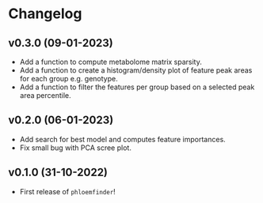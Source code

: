 # Changelog

## v0.3.0 (09-01-2023)

- Add a function to compute metabolome matrix sparsity.
- Add a function to create a histogram/density plot of feature peak areas for each group e.g. genotype. 
- Add a function to filter the features per group based on a selected peak area percentile. 

## v0.2.0 (06-01-2023)

- Add search for best model and computes feature importances.
- Fix small bug with PCA scree plot.

## v0.1.0 (31-10-2022)

- First release of `phloemfinder`!

